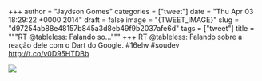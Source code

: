 
+++
author = "Jaydson Gomes"
categories = ["tweet"]
date = "Thu Apr 03 18:29:22 +0000 2014"
draft = false
image = "{TWEET_IMAGE}"
slug = "d97254ab88e48157b845a3d8eb49f9b2037afe6d"
tags = ["tweet"]
title = """RT @tableless: Falando so..."""
+++
RT @tableless: Falando sobre a reação dele com o Dart do Google. #16elw #soudev http://t.co/v0D95HTDBb

![](/images/tweet-media/451788566461681664-BkTjMe-IMAA2yY_.jpg)